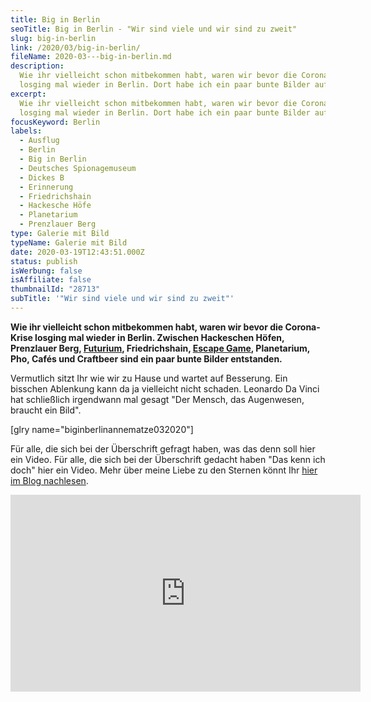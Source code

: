 ```yaml
---
title: Big in Berlin
seoTitle: Big in Berlin - "Wir sind viele und wir sind zu zweit"
slug: big-in-berlin
link: /2020/03/big-in-berlin/
fileName: 2020-03---big-in-berlin.md
description:
  Wie ihr vielleicht schon mitbekommen habt, waren wir bevor die Corona-Krise
  losging mal wieder in Berlin. Dort habe ich ein paar bunte Bilder aufgenommen.
excerpt:
  Wie ihr vielleicht schon mitbekommen habt, waren wir bevor die Corona-Krise
  losging mal wieder in Berlin. Dort habe ich ein paar bunte Bilder aufgenommen.
focusKeyword: Berlin
labels:
  - Ausflug
  - Berlin
  - Big in Berlin
  - Deutsches Spionagemuseum
  - Dickes B
  - Erinnerung
  - Friedrichshain
  - Hackesche Höfe
  - Planetarium
  - Prenzlauer Berg
type: Galerie mit Bild
typeName: Galerie mit Bild
date: 2020-03-19T12:43:51.000Z
status: publish
isWerbung: false
isAffiliate: false
thumbnailId: "28713"
subTitle: '"Wir sind viele und wir sind zu zweit"'
---
```


<strong>Wie ihr vielleicht schon mitbekommen habt, waren wir bevor die
Corona-Krise losging mal wieder in Berlin. Zwischen Hackeschen Höfen, Prenzlauer
Berg, <a href="http://cardamonchai.com/2020/03/futurium-berlin/">Futurium</a>,
Friedrichshain,
<a href="http://cardamonchai.com/2020/03/zu-zweit-im-escape-room/">Escape
Game</a>, Planetarium, Pho, Cafés und Craftbeer sind ein paar bunte Bilder
entstanden.</strong>

Vermutlich sitzt Ihr wie wir zu Hause und wartet auf Besserung. Ein bisschen
Ablenkung kann da ja vielleicht nicht schaden. Leonardo Da Vinci hat schließlich
irgendwann mal gesagt "Der Mensch, das Augenwesen, braucht ein Bild".

[glry name="biginberlinannematze032020"]

Für alle, die sich bei der Überschrift gefragt haben, was das denn soll hier ein
Video. Für alle, die sich bei der Überschrift gedacht haben "Das kenn ich doch"
hier ein Video. Mehr über meine Liebe zu den Sternen könnt Ihr
<a href="http://cardamonchai.com/2014/09/flucht-in-die-flucht/">hier im Blog
nachlesen</a>.

<iframe src="https://www.youtube.com/embed/C55Yxsc8Mak" width="560" height="315" frameborder="0" allowfullscreen="allowfullscreen"></iframe>
